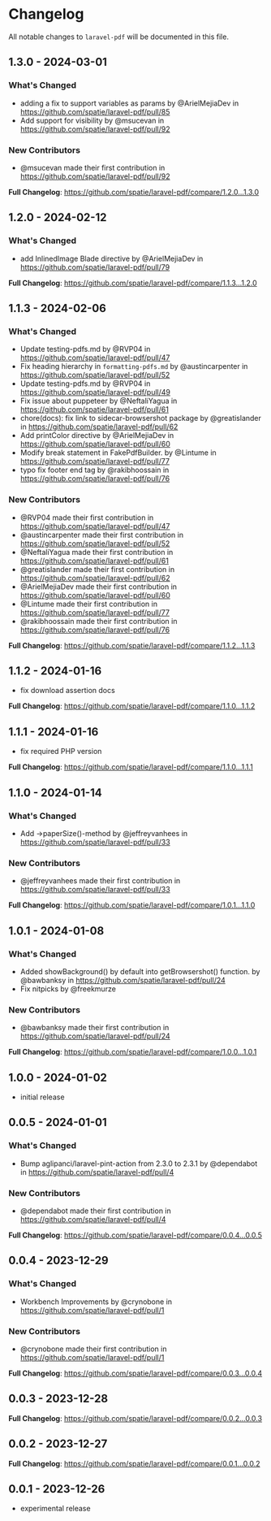 # Changelog

All notable changes to `laravel-pdf` will be documented in this file.

## 1.3.0 - 2024-03-01

### What's Changed

* adding a fix to support variables as params by @ArielMejiaDev in https://github.com/spatie/laravel-pdf/pull/85
* Add support for visibility by @msucevan in https://github.com/spatie/laravel-pdf/pull/92

### New Contributors

* @msucevan made their first contribution in https://github.com/spatie/laravel-pdf/pull/92

**Full Changelog**: https://github.com/spatie/laravel-pdf/compare/1.2.0...1.3.0

## 1.2.0 - 2024-02-12

### What's Changed

* add InlinedImage Blade directive by @ArielMejiaDev in https://github.com/spatie/laravel-pdf/pull/79

**Full Changelog**: https://github.com/spatie/laravel-pdf/compare/1.1.3...1.2.0

## 1.1.3 - 2024-02-06

### What's Changed

* Update testing-pdfs.md by @RVP04 in https://github.com/spatie/laravel-pdf/pull/47
* Fix heading hierarchy in `formatting-pdfs.md` by @austincarpenter in https://github.com/spatie/laravel-pdf/pull/52
* Update testing-pdfs.md by @RVP04 in https://github.com/spatie/laravel-pdf/pull/49
* Fix issue about puppeteer by @NeftaliYagua in https://github.com/spatie/laravel-pdf/pull/61
* chore(docs): fix link to sidecar-browsershot package by @greatislander in https://github.com/spatie/laravel-pdf/pull/62
* Add printColor directive by @ArielMejiaDev in https://github.com/spatie/laravel-pdf/pull/60
* Modify break statement in FakePdfBuilder. by @Lintume in https://github.com/spatie/laravel-pdf/pull/77
* typo fix footer end tag by @rakibhoossain in https://github.com/spatie/laravel-pdf/pull/76

### New Contributors

* @RVP04 made their first contribution in https://github.com/spatie/laravel-pdf/pull/47
* @austincarpenter made their first contribution in https://github.com/spatie/laravel-pdf/pull/52
* @NeftaliYagua made their first contribution in https://github.com/spatie/laravel-pdf/pull/61
* @greatislander made their first contribution in https://github.com/spatie/laravel-pdf/pull/62
* @ArielMejiaDev made their first contribution in https://github.com/spatie/laravel-pdf/pull/60
* @Lintume made their first contribution in https://github.com/spatie/laravel-pdf/pull/77
* @rakibhoossain made their first contribution in https://github.com/spatie/laravel-pdf/pull/76

**Full Changelog**: https://github.com/spatie/laravel-pdf/compare/1.1.2...1.1.3

## 1.1.2 - 2024-01-16

- fix download assertion docs

**Full Changelog**: https://github.com/spatie/laravel-pdf/compare/1.1.0...1.1.2

## 1.1.1 - 2024-01-16

- fix required PHP version

**Full Changelog**: https://github.com/spatie/laravel-pdf/compare/1.1.0...1.1.1

## 1.1.0 - 2024-01-14

### What's Changed

* Add ->paperSize()-method by @jeffreyvanhees in https://github.com/spatie/laravel-pdf/pull/33

### New Contributors

* @jeffreyvanhees made their first contribution in https://github.com/spatie/laravel-pdf/pull/33

**Full Changelog**: https://github.com/spatie/laravel-pdf/compare/1.0.1...1.1.0

## 1.0.1 - 2024-01-08

### What's Changed

* Added showBackground() by default into getBrowsershot() function.  by @bawbanksy in https://github.com/spatie/laravel-pdf/pull/24
* Fix nitpicks by @freekmurze

### New Contributors

* @bawbanksy made their first contribution in https://github.com/spatie/laravel-pdf/pull/24

**Full Changelog**: https://github.com/spatie/laravel-pdf/compare/1.0.0...1.0.1

## 1.0.0 - 2024-01-02

- initial release

## 0.0.5 - 2024-01-01

### What's Changed

* Bump aglipanci/laravel-pint-action from 2.3.0 to 2.3.1 by @dependabot in https://github.com/spatie/laravel-pdf/pull/4

### New Contributors

* @dependabot made their first contribution in https://github.com/spatie/laravel-pdf/pull/4

**Full Changelog**: https://github.com/spatie/laravel-pdf/compare/0.0.4...0.0.5

## 0.0.4 - 2023-12-29

### What's Changed

* Workbench Improvements by @crynobone in https://github.com/spatie/laravel-pdf/pull/1

### New Contributors

* @crynobone made their first contribution in https://github.com/spatie/laravel-pdf/pull/1

**Full Changelog**: https://github.com/spatie/laravel-pdf/compare/0.0.3...0.0.4

## 0.0.3 - 2023-12-28

**Full Changelog**: https://github.com/spatie/laravel-pdf/compare/0.0.2...0.0.3

## 0.0.2 - 2023-12-27

**Full Changelog**: https://github.com/spatie/laravel-pdf/compare/0.0.1...0.0.2

## 0.0.1 - 2023-12-26

- experimental release
